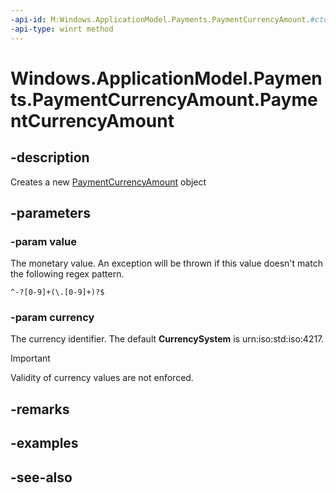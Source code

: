 ```yaml
---
-api-id: M:Windows.ApplicationModel.Payments.PaymentCurrencyAmount.#ctor(System.String,System.String)
-api-type: winrt method
---
```


<!-- Method syntax
public PaymentCurrencyAmount(System.String value, System.String currency)
-->

# Windows.ApplicationModel.Payments.PaymentCurrencyAmount.PaymentCurrencyAmount

## -description
Creates a new [PaymentCurrencyAmount](paymentcurrencyamount.md) object

## -parameters
### -param value
The monetary value. An exception will be thrown if this value doesn't match the following regex pattern.
```
^-?[0-9]+(\.[0-9]+)?$
```



### -param currency
The currency identifier. The default **CurrencySystem** is urn:iso:std:iso:4217.

> [!IMPORTANT]
> Validity of currency values are not enforced.

## -remarks

## -examples

## -see-also
